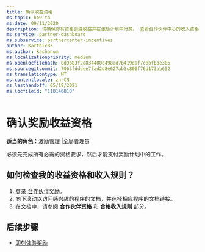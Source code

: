 ```yaml
---
title: 确认收益资格
ms.topic: how-to
ms.date: 09/11/2020
description: 请确保你有资格创建收益并在激励计划中付费。 查看合作伙伴中心的收入资格和收入规则。
ms.service: partner-dashboard
ms.subservice: partnercenter-incentives
author: Karthic83
ms.author: kashanum
ms.localizationpriority: medium
ms.openlocfilehash: 0d9b83f2e834400e498ad7b419daf7c8bfbde305
ms.sourcegitcommit: 7063fdddee77ad2d8e627ab3c806f76d173ab652
ms.translationtype: MT
ms.contentlocale: zh-CN
ms.lasthandoff: 05/19/2021
ms.locfileid: "110146810"
---
```

# <a name="confirm-your-incentives-earnings-eligibility"></a>确认奖励收益资格

**适当的角色**：激励管理 |全局管理员

必须先完成所有必需的资格要求，然后才能支付奖励计划中的工作。

## <a name="how-do-i-check-my-earning-eligibility-and-revenue-rules"></a>如何检查我的收益资格和收入规则？

1. 登录 [合作伙伴奖励](https://partner.microsoft.com/membership/partner-incentives)。
2. 向下滚动以访问感兴趣的程序的文档，并选择相应程序的文档链接。
3. 在文档中，请参阅 **合作伙伴资格** 和 **合格收入规则** 部分。

## <a name="next-steps"></a>后续步骤

- [即刻体验奖励](incentives-get-started-intro.md)

